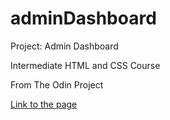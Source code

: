 # adminDashboard

Project: Admin Dashboard


Intermediate HTML and CSS Course


From The Odin Project


[Link to the page](https://extf8.github.io/adminDashboard/ "Project: Admin Dashboard")

